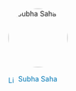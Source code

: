 <div style="display: inline-block; margin: 20px 20px 20px 0;">
    <img 
        src="https://media.licdn.com/dms/image/v2/C5603AQGoOr511iQp5w/profile-displayphoto-shrink_200_200/profile-displayphoto-shrink_200_200/0/1516887830203?e=2147483647&v=beta&t=O04go7WfmBEPtwLmU1f-4wRZD-QD0jrRrKzU_-mgE3g" 
        alt="Subha Saha" 
        style="width: 120px; height: 120px; border-radius: 50%; object-fit: cover; margin-bottom: 15px;"
    >
    <a 
        href="https://in.linkedin.com/in/subhasaha92" 
        style="display: block; font-size: 1.0em; color: #0077b5; text-decoration: none;"
    >
        <img 
            src="https://cdn-icons-png.flaticon.com/512/174/174857.png" 
            alt="LinkedIn" 
            style="width: 1em; height: 1em; vertical-align: middle; margin-right: 2px;"
        >
        Subha Saha
    </a>
</div>
